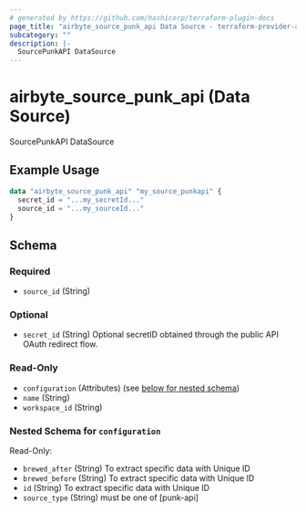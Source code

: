 ```yaml
---
# generated by https://github.com/hashicorp/terraform-plugin-docs
page_title: "airbyte_source_punk_api Data Source - terraform-provider-airbyte"
subcategory: ""
description: |-
  SourcePunkAPI DataSource
---
```


# airbyte_source_punk_api (Data Source)

SourcePunkAPI DataSource

## Example Usage

```terraform
data "airbyte_source_punk_api" "my_source_punkapi" {
  secret_id = "...my_secretId..."
  source_id = "...my_sourceId..."
}
```

<!-- schema generated by tfplugindocs -->
## Schema

### Required

- `source_id` (String)

### Optional

- `secret_id` (String) Optional secretID obtained through the public API OAuth redirect flow.

### Read-Only

- `configuration` (Attributes) (see [below for nested schema](#nestedatt--configuration))
- `name` (String)
- `workspace_id` (String)

<a id="nestedatt--configuration"></a>
### Nested Schema for `configuration`

Read-Only:

- `brewed_after` (String) To extract specific data with Unique ID
- `brewed_before` (String) To extract specific data with Unique ID
- `id` (String) To extract specific data with Unique ID
- `source_type` (String) must be one of [punk-api]


